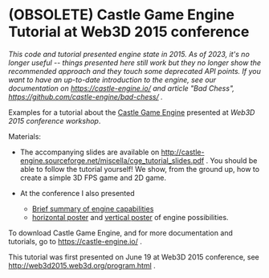 # (OBSOLETE) Castle Game Engine Tutorial at Web3D 2015 conference

_This code and tutorial presented engine state in 2015. As of 2023, it's no longer useful -- things presented here still work but they no longer show the recommended approach and they touch some deprecated API points. If you want to have an up-to-date introduction to the engine, see our documentation on https://castle-engine.io/ and article "Bad Chess", https://github.com/castle-engine/bad-chess/ ._

Examples for a tutorial about the [Castle Game Engine](https://castle-engine.io/) presented at _Web3D 2015 conference workshop_.

Materials:

- The accompanying slides are available on http://castle-engine.sourceforge.net/miscella/cge_tutorial_slides.pdf . You should be able to follow the tutorial yourself! We show, from the ground up, how to create a simple 3D FPS game and 2D game.

- At the conference I also presented

    - <a href="https://castle-engine.io/miscella/cge_poster_abstract.pdf">Brief summary of engine capabilities</a>
    - <a href="https://castle-engine.io/miscella/cge_poster.pdf">horizontal poster</a> and <a href="https://castle-engine.io/miscella/cge_poster_vertical.pdf">vertical poster</a> of engine possibilities.

To download Castle Game Engine, and for more documentation and tutorials, go to https://castle-engine.io/ .

This tutorial was first presented on June 19 at Web3D 2015 conference, see http://web3d2015.web3d.org/program.html .
